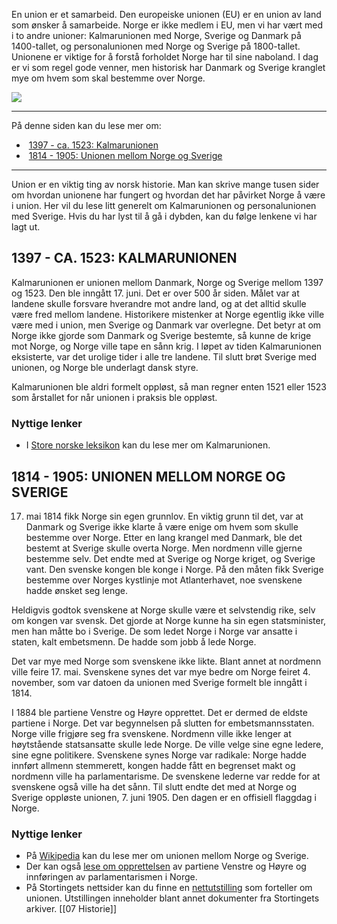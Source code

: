 En union er et samarbeid. Den europeiske unionen (EU) er en union av land som ønsker å samarbeide. Norge er ikke medlem i EU, men vi har vært med i to andre unioner: Kalmarunionen med Norge, Sverige og Danmark på 1400-tallet, og personalunionen med Norge og Sverige på 1800-tallet. Unionene er viktige for å forstå forholdet Norge har til sine naboland. I dag er vi som regel gode venner, men historisk har Danmark og Sverige kranglet mye om hvem som skal bestemme over Norge.

![](https://cdn.kursoria.no/pensum/elements/pensum-for-samfunnskunnskapsproven-_ikujyh.jpg)

---

På denne siden kan du lese mer om:

-    [1397 - ca. 1523: Kalmarunionen](https://app.norskkunnskap.no/pensum/rtehtr/hrxvp7/ikujyh#1397-ca-1523-kalmarunionen)
-    [1814 - 1905: Unionen mellom Norge og Sverige](https://app.norskkunnskap.no/pensum/rtehtr/hrxvp7/ikujyh#1814-1905-unionen-mellom-norge-og-sverige)

---

Union er en viktig ting av norsk historie. Man kan skrive mange tusen sider om hvordan unionene har fungert og hvordan det har påvirket Norge å være i union. Her vil du lese litt generelt om Kalmarunionen og personalunionen med Sverige. Hvis du har lyst til å gå i dybden, kan du følge lenkene vi har lagt ut. 

## 1397 - CA. 1523: KALMARUNIONEN

Kalmarunionen er unionen mellom Danmark, Norge og Sverige mellom 1397 og 1523. Den ble inngått 17. juni. Det er over 500 år siden. Målet var at landene skulle forsvare hverandre mot andre land, og at det alltid skulle være fred mellom landene. Historikere mistenker at Norge egentlig ikke ville være med i union, men Sverige og Danmark var overlegne. Det betyr at om Norge ikke gjorde som Danmark og Sverige bestemte, så kunne de krige mot Norge, og Norge ville tape en sånn krig. I løpet av tiden Kalmarunionen eksisterte, var det urolige tider i alle tre landene. Til slutt brøt Sverige med unionen, og Norge ble underlagt dansk styre.

Kalmarunionen ble aldri formelt oppløst, så man regner enten 1521 eller 1523 som årstallet for når unionen i praksis ble oppløst.

### Nyttige lenker

-   I [Store norske leksikon](https://snl.no/Kalmarunionen) kan du lese mer om Kalmarunionen.

## 1814 - 1905: UNIONEN MELLOM NORGE OG SVERIGE

17. mai 1814 fikk Norge sin egen grunnlov. En viktig grunn til det, var at Danmark og Sverige ikke klarte å være enige om hvem som skulle bestemme over Norge. Etter en lang krangel med Danmark, ble det bestemt at Sverige skulle overta Norge. Men nordmenn ville gjerne bestemme selv. Det endte med at Sverige og Norge kriget, og Sverige vant. Den svenske kongen ble konge i Norge. På den måten fikk Sverige bestemme over Norges kystlinje mot Atlanterhavet, noe svenskene hadde ønsket seg lenge.

Heldigvis godtok svenskene at Norge skulle være et selvstendig rike, selv om kongen var svensk. Det gjorde at Norge kunne ha sin egen statsminister, men han måtte bo i Sverige. De som ledet Norge i Norge var ansatte i staten, kalt embetsmenn. De hadde som jobb å lede Norge.

Det var mye med Norge som svenskene ikke likte. Blant annet at nordmenn ville feire 17. mai. Svenskene synes det var mye bedre om Norge feiret 4. november, som var datoen da unionen med Sverige formelt ble inngått i 1814. 

I 1884 ble partiene Venstre og Høyre opprettet. Det er dermed de eldste partiene i Norge. Det var begynnelsen på slutten for embetsmannsstaten. Norge ville frigjøre seg fra svenskene. Nordmenn ville ikke lenger at høytstående statsansatte skulle lede Norge. De ville velge sine egne ledere, sine egne politikere. Svenskene synes Norge var radikale: Norge hadde innført allmenn stemmerett, kongen hadde fått en begrenset makt og nordmenn ville ha parlamentarisme. De svenskene lederne var redde for at svenskene også ville ha det sånn. Til slutt endte det med at Norge og Sverige oppløste unionen, 7. juni 1905. Den dagen er en offisiell flaggdag i Norge.

### Nyttige lenker

-   På [Wikipedia](https://no.wikipedia.org/wiki/Unionen_mellom_Sverige_og_Norge) kan du lese mer om unionen mellom Norge og Sverige.
-   Der kan også [lese om opprettelsen](https://no.wikipedia.org/wiki/Parlamentarisme) av partiene Venstre og Høyre og innføringen av parlamentarismen i Norge.
-   På Stortingets nettsider kan du finne en [nettutstilling](https://stortinget.no/no/Stortinget-og-demokratiet/Historikk/stortinget-og-unionen-med-sverige/) som forteller om unionen. Utstillingen inneholder blant annet dokumenter fra Stortingets arkiver.
[[07 Historie]]
